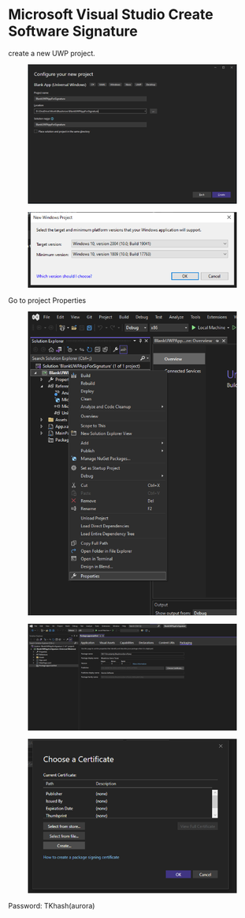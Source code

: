 # Microsoft Visual Studio Create Software Signature





create a new UWP project.

<figure><img src="../.gitbook/assets/image (26).png" alt=""><figcaption></figcaption></figure>

<figure><img src="../.gitbook/assets/image (3).png" alt=""><figcaption></figcaption></figure>

Go to project Properties



<figure><img src="../.gitbook/assets/image (4).png" alt=""><figcaption></figcaption></figure>





<figure><img src="../.gitbook/assets/image (2).png" alt=""><figcaption></figcaption></figure>

<figure><img src="../.gitbook/assets/image (17).png" alt=""><figcaption></figcaption></figure>



Password: TKhash(aurora)

